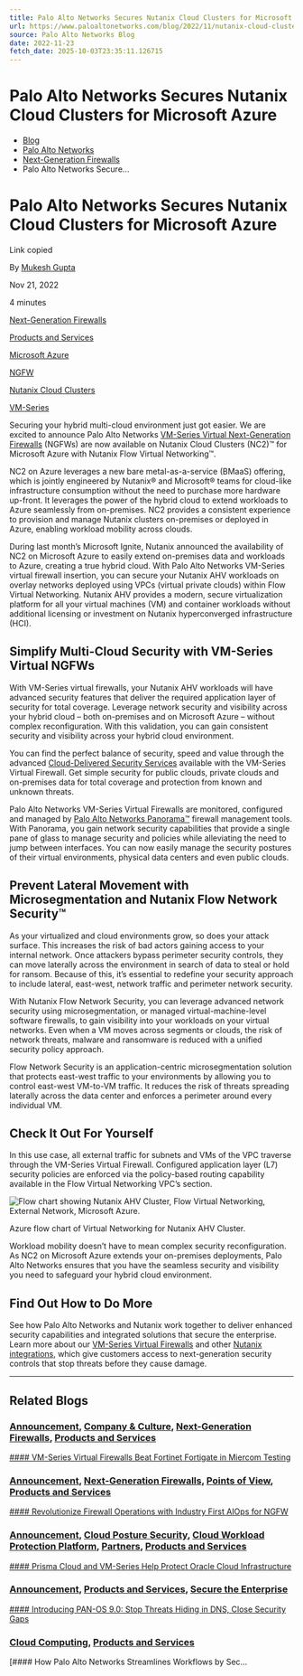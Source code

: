 ```yaml
---
title: Palo Alto Networks Secures Nutanix Cloud Clusters for Microsoft Azure
url: https://www.paloaltonetworks.com/blog/2022/11/nutanix-cloud-clusters-for-microsoft-azure/
source: Palo Alto Networks Blog
date: 2022-11-23
fetch_date: 2025-10-03T23:35:11.126715
---
```


# Palo Alto Networks Secures Nutanix Cloud Clusters for Microsoft Azure

* [Blog](https://www.paloaltonetworks.com/blog)
* [Palo Alto Networks](https://www.paloaltonetworks.com/blog/corporate)
* [Next-Generation Firewalls](https://www.paloaltonetworks.com/blog/network-security/category/next-generation-firewalls/)
* Palo Alto Networks Secure...

# Palo Alto Networks Secures Nutanix Cloud Clusters for Microsoft Azure

Link copied

By [Mukesh Gupta](/blog/author/mukesh-gupta/ "Posts by Mukesh Gupta")

Nov 21, 2022

4 minutes

[Next-Generation Firewalls](/blog/network-security/category/next-generation-firewalls/)

[Products and Services](/blog/category/products-and-services/)

[Microsoft Azure](/blog/tag/microsoft-azure/)

[NGFW](/blog/tag/ngfw/)

[Nutanix Cloud Clusters](/blog/tag/nutanix-cloud-clusters/)

[VM-Series](/blog/tag/vm-series/)

Securing your hybrid multi-cloud environment just got easier. We are excited to announce Palo Alto Networks [VM-Series Virtual Next-Generation Firewalls](/network-security/vm-series-virtual-next-generation-firewall) (NGFWs) are now available on Nutanix Cloud Clusters (NC2)™ for Microsoft Azure with Nutanix Flow Virtual Networking™.

NC2 on Azure leverages a new bare metal-as-a-service (BMaaS) offering, which is jointly engineered by Nutanix® and Microsoft® teams for cloud-like infrastructure consumption without the need to purchase more hardware up-front. It leverages the power of the hybrid cloud to extend workloads to Azure seamlessly from on-premises. NC2 provides a consistent experience to provision and manage Nutanix clusters on-premises or deployed in Azure, enabling workload mobility across clouds.

During last month’s Microsoft Ignite, Nutanix announced the availability of NC2 on Microsoft Azure to easily extend on-premises data and workloads to Azure, creating a true hybrid cloud. With Palo Alto Networks VM-Series virtual firewall insertion, you can secure your Nutanix AHV workloads on overlay networks deployed using VPCs (virtual private clouds) within Flow Virtual Networking. Nutanix AHV provides a modern, secure virtualization platform for all your virtual machines (VM) and container workloads without additional licensing or investment on Nutanix hyperconverged infrastructure (HCI).

## Simplify Multi-Cloud Security with VM-Series Virtual NGFWs

With VM-Series virtual firewalls, your Nutanix AHV workloads will have advanced security features that deliver the required application layer of security for total coverage. Leverage network security and visibility across your hybrid cloud – both on-premises and on Microsoft Azure – without complex reconfiguration. With this validation, you can gain consistent security and visibility across your hybrid cloud environment.

You can find the perfect balance of security, speed and value through the advanced [Cloud-Delivered Security Services](/network-security/security-subscriptions) available with the VM-Series Virtual Firewall. Get simple security for public clouds, private clouds and on-premises data for total coverage and protection from known and unknown threats.

Palo Alto Networks VM-Series Virtual Firewalls are monitored, configured and managed by [Palo Alto Networks Panorama™](/network-security/panorama) firewall management tools. With Panorama, you gain network security capabilities that provide a single pane of glass to manage security and policies while alleviating the need to jump between interfaces. You can now easily manage the security postures of their virtual environments, physical data centers and even public clouds.

## Prevent Lateral Movement with Microsegmentation and Nutanix Flow Network Security™

As your virtualized and cloud environments grow, so does your attack surface. This increases the risk of bad actors gaining access to your internal network. Once attackers bypass perimeter security controls, they can move laterally across the environment in search of data to steal or hold for ransom. Because of this, it’s essential to redefine your security approach to include lateral, east-west, network traffic and perimeter network security.

With Nutanix Flow Network Security, you can leverage advanced network security using microsegmentation, or managed virtual-machine-level software firewalls, to gain visibility into your workloads on your virtual networks. Even when a VM moves across segments or clouds, the risk of network threats, malware and ransomware is reduced with a unified security policy approach.

Flow Network Security is an application-centric microsegmentation solution that protects east-west traffic to your environments by allowing you to control east-west VM-to-VM traffic. It reduces the risk of threats spreading laterally across the data center and enforces a perimeter around every individual VM.

## Check It Out For Yourself

In this use case, all external traffic for subnets and VMs of the VPC traverse through the VM-Series Virtual Firewall. Configured application layer (L7) security policies are enforced via the policy-based routing capability available in the Flow Virtual Networking VPC’s section.

![Flow chart showing Nutanix AHV Cluster, Flow Virtual Networking, External Network, Microsoft Azure.](/blog/wp-content/uploads/2022/11/word-image-95.png)

Azure flow chart of Virtual Networking for Nutanix AHV Cluster.

Workload mobility doesn’t have to mean complex security reconfiguration. As NC2 on Microsoft Azure extends your on-premises deployments, Palo Alto Networks ensures that you have the seamless security and visibility you need to safeguard your hybrid cloud environment.

## Find Out How to Do More

See how Palo Alto Networks and Nutanix work together to deliver enhanced security capabilities and integrated solutions that secure the enterprise. Learn more about our [VM-Series Virtual Firewalls](https://technologypartners.paloaltonetworks.com/English/integration/VM-Series-Nutanix-Flow) and other [Nutanix integrations](https://technologypartners.paloaltonetworks.com/English/listing/nutanix), which give customers access to next-generation security controls that stop threats before they cause damage.

---

## Related Blogs

### [Announcement](/blog/category/announcement/), [Company & Culture](/blog/category/company-culture/), [Next-Generation Firewalls](/blog/network-security/category/next-generation-firewalls/), [Products and Services](/blog/category/products-and-services/)

[#### VM-Series Virtual Firewalls Beat Fortinet Fortigate in Miercom Testing](https://www.paloaltonetworks.com/blog/2023/03/vm-series-virtual-firewalls-in-miercom-testing/)

### [Announcement](/blog/category/announcement/), [Next-Generation Firewalls](/blog/network-security/category/next-generation-firewalls/), [Points of View](/blog/category/points-of-view/), [Products and Services](/blog/category/products-and-services/)

[#### Revolutionize Firewall Operations with Industry First AIOps for NGFW](https://www.paloaltonetworks.com/blog/2022/03/industry-first-aiops-for-ngfw/)

### [Announcement](/blog/category/announcement/), [Cloud Posture Security](/blog/cloud-security/category/cloud-security-posture-management/), [Cloud Workload Protection Platform](/blog/cloud-security/category/cloud-workload-protection-platform/), [Partners](/blog/cloud-security/category/partners/), [Products and Services](/blog/category/products-and-services/)

[#### Prisma Cloud and VM-Series Help Protect Oracle Cloud Infrastructure](https://www.paloaltonetworks.com/blog/2021/02/cloud-protect-oracle-cloud/)

### [Announcement](/blog/category/announcement/), [Products and Services](/blog/category/products-and-services/), [Secure the Enterprise](/blog/category/secure-the-enterprise/)

[#### Introducing PAN-OS 9.0: Stop Threats Hiding in DNS, Close Security Gaps](https://www.paloaltonetworks.com/blog/2019/02/introducing-pan-os-9-0-stop-threats-hiding-dns-close-security-gaps/)

### [Cloud Computing](/blog/category/cloud-computing-2/), [Products and Services](/blog/category/products-and-services/)

[#### How Palo Alto Networks Streamlines Workflows by Sec...